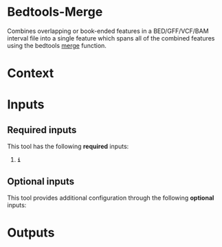 # Bedtools-Merge
Combines overlapping or book-ended features in a BED/GFF/VCF/BAM interval file into a single feature which spans all of the combined features using the bedtools [merge](https://bedtools.readthedocs.io/en/latest/content/tools/merge.html) function.

# Context

# Inputs

## Required inputs

This tool has the following **required** inputs:

1. **`i`**

## Optional inputs

This tool provides additional configuration through the following **optional** inputs:

# Outputs
